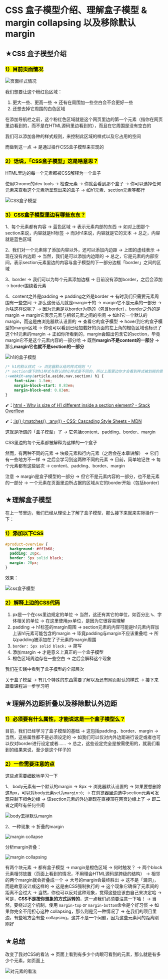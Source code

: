 # CSS 盒子模型介绍、理解盒子模型 & margin collapsing 以及移除默认 margin

## ★CSS 盒子模型介绍

### <mark>1）目前页面情况</mark>

![页面样式情况](assets/img/2020-01-29-23-10-57.png)

我们想要让这个粉红色区域：

1. 更大一些、更高一些 -> 还有在周围加一些空白会不会更好一些
2. 还想去掉它周围的白色区域

在添加导航栏之前，这个粉红色区域就是这个网页里边的第一个元素（指你在网页里边看到的，而不是在HTML源码里边看到的），而且在它周围是没有空白的

我们可以添加各种的样式规则，来控制此区域的样式以及它占用的空间

而做到这一点 -> 是通过操作CSS盒子模型来实现的

### <mark>2）话说，「CSS盒子模型」这是啥意思？</mark>

HTML里边的每一个元素都被CSS解释为一个盒子

使用Chrome的dev tools -> 检查元素 -> 你就会看到那个盒子 -> 你可以选择任何元素来查看这个元素所呈现出来的盒子 -> 如h1元素、section元素等都行

![CSS盒子模型](assets/img/2020-01-29-23-28-47.png)

### <mark>3）CSS盒子模型里边有哪些东东？</mark>

1、每个元素都有内容 -> 蓝色区域 -> 表示元素内部的东西 -> 如对上图那个section来说，内容就是h1标签 -> 而对h1来说，内容就是它的文本 -> 总之，内容就是蓝色区域

2、我们对一个元素除了添加内容以外，还可以添加内边距 -> 上图的虚线表示 -> 现在没有内边距 -> 当然，我们是可以添加内边距的 -> 总之，它是元素的内部空间，表示section元素里边的内容与盒子模型的下一部分边框「border」之间的区域

3、border -> 我们可以为每个元素添加边框 -> 目前没有添加border，之后会添加 -> border围绕着元素

4、content之外是padding -> padding之外是border -> 有时我们只需要元素周围有一些空间 -> 那么这份活儿就是margin干的 -> margin它不是元素的一部分 -> 为啥这样说呢？ -> 因为元素是以border为界的（包含border），border之外的是margin -> margin它表示元素与相邻元素之间的空间 -> 如h1它一个默认的margin，而这是由浏览器默认设置的 -> 查看它的盒子模型 -> hover到它的盒子模型的margin区域 -> 你也可以看到已经加载好的页面的左上角的橙色区域也标识了这个h1元素的margin -> 正如你所看到的，margin会超出包含它的section，毕竟margin它不是这个元素内容的一部分哈 -> 既然**margin不是content的一部分** -> 那么**margin它也就不是section的一部分**

![h1的盒子模型](assets/img/2020-01-29-23-44-26.png)

``` css
/* h1的默认样式 -> 浏览器默认给的样式规则 */
/* section旗下的h1样式与默认的h1样式是不同的，所以上图里边你才会看到样式被划掉的景象 */
:-webkit-any(article,aside,nav,section) h1 {
    font-size: 1.5em;
    margin-block-start: 0.83em;
    margin-block-end: 0.83em;
}
```

**➹：**[html - Why is size of H1 different inside a section element? - Stack Overflow](https://stackoverflow.com/questions/26290849/why-is-size-of-h1-different-inside-a-section-element)

**➹：**[:is() (:matches(), :any()) - CSS: Cascading Style Sheets - MDN](https://developer.mozilla.org/en-US/docs/Web/CSS/:is)

这就是所谓的「盒子模型」了 -> 它包括content、padding、border、margin

CSS里边的每个元素都被解释为这样的一个盒子

然而，有两种不同的元素 -> 块级元素和行内元素（之后会在本章讲解） -> 它们有一些地方不一样 -> 之后会学习到这两种不同的元素 -> 目前，简单地记住 -> 每个元素都有这些层次 -> content、padding、border、margin

注意 -> margin是盒子模型的一部分 -> 但它不是元素内容的一部分，也不是元素的一部分 -> 一个元素在页面里边所占据的区域从它的border开始（包括border）

## ★理解盒子模型

在上一节里边，我们已经从理论上了解了盒子模型，那么接下来就来实际操作一下：

### <mark>1）添加以下CSS</mark>

``` css
#product-overview {
  background: #ff1b68;
  padding: 20px;
  border: 5px solid black;
  margin: 20px;
}
```

效果：

![css盒子模型](assets/img/2020-01-30-14-37-55.png)

### <mark>2）解释上边的CSS代码</mark>

1. px是一个在css里边规定的单位 -> 当然，这还有其它的单位，如百分比 `%`、字体相关的单位 -> 在这里使用px单位，是因为它很容易理解
2. padding -> h1标签的margin周围 -> section元素的内容可能是h1元素内容加上该h1元素可能包含的margin -> 毕竟padding与margin不应该重叠哈 -> 所以padding被添加在了子元素的margin周围
3. `border: 5px solid black;` -> 简写
4. 添加margin -> 才是意义上真正的一个盒子模型
5. 橙色区域周边存在一些空白 -> 之后会解释这个现象

我们在实践中看到了盒子模型的全部层次

关于盒子模型 -> 有几个特殊的东西需要了解以及还有网页默认的样式 -> 接下来跟着课程进一步学习吧

## ★理解外边距折叠以及移除默认外边距

### <mark>1）必须要有什么属性，才能说这是一个盒子模型么？</mark>

目前，我们已经学习了盒子模型的基础 -> 这包括padding、border、margin -> 当然，这些属性都不是必须设定的 -> 如我们可以仅对内外边距进行设定或者也可以仅对border进行设定或者…… -> 总之，这些设定完全是按需使用的，就我们看到的结果来说，至少是这个样子的

### <mark>2）一些需要注意的点</mark>

这些点需要细致地学习一下

1、 body元素有一个默认的margin -> 8px -> 浏览器默认设置的 -> 如果要想删除这8px，可以对body元素set为`margin:0;` -> 在浏览器里边选中section元素可发现只剩下橙色边缘 -> 该section元素的外边距现在直接顶在网页边缘上了 -> 即二者之间咩有任何空间

![body去掉默认margin](assets/img/2020-01-30-15-37-59.png)

2、一种现象 -> 折叠的margin

![margin collapse](assets/img/2020-01-30-15-42-30.png)

分析margin折叠：

![margin collapsing](assets/img/2020-01-30-15-46-16.png)

有两个块元素 -> 都有盒子模型 -> margin是橙色区域 -> 何时触发？ -> 两个block元素相邻放置（页面上看到的情况，不用理会HTML源码是跨级的结构） -> 相邻的两个margin就会折叠成一个 -> 大号的margin会最终胜出 -> 这不是「漏洞」，而是故意设计成这样的 -> 这是由CSS强制执行的 -> 这个现象它确保了元素间的距离不会过大 -> 当然，你也可以反对这种现象，觉得这些应该由自己来决定哈 -> 可是，**CSS不是按你想象的方式运转的**，这一点我们必须要注意一下哈！ -> 当然，要绕过这个机制，使用 `margin-top` or `margin-bottom`命令是个好习惯 -> 如果你完全不用担心这种 collapsing，那么则是另一种情况了 -> 在我们的项目里边，有些地方会有些 collapsing，这并不是一个问题，因为这些元素间的距离刚刚好


## ★总结

改变了我对CSS的看法 -> 页面上看到有多少个肉眼可看到的元素，那么就是有多少个元素，如页面上

![对元素的看法](assets/img/2020-01-30-15-54-18.png)














